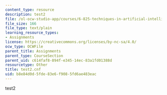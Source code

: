 ```yaml
---
content_type: resource
description: test2
file: /ol-ocw-studio-app/courses/6-825-techniques-in-artificial-intelligence-sma-5504-fall-2002/b8e84d0d5fde83e6f9085fd6ae483eac_test2.cnf
file_size: 166
file_type: text/plain
learning_resource_types:
- Assignments
license: https://creativecommons.org/licenses/by-nc-sa/4.0/
ocw_type: OCWFile
parent_title: Assignments
parent_type: CourseSection
parent_uid: c614faf8-894f-e345-14ec-83a1fd01388d
resourcetype: Other
title: test2.cnf
uid: b8e84d0d-5fde-83e6-f908-5fd6ae483eac
---
```

test2